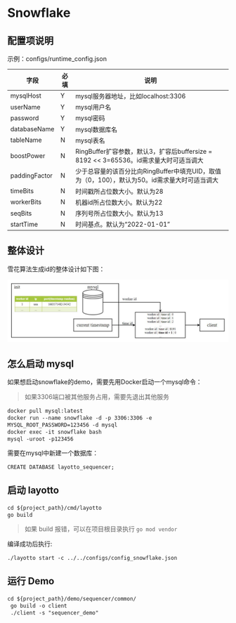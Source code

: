 # Snowflake

## 配置项说明

示例：configs/runtime_config.json

| 字段          | 必填 | 说明                                                         |
| ------------- | ---- | ------------------------------------------------------------ |
| mysqlHost     | Y    | mysql服务器地址，比如localhost:3306                                           |
| userName      | Y    | mysql用户名                                                  |
| password      | Y    | mysql密码                                                    |
| databaseName  | Y    | mysql数据库名                                                |
| tableName     | N    | mysql表名                                                    |
| boostPower    | N    | RingBuffer扩容参数，默认3，扩容后buffersize = 8192 << 3=65536。id需求量大时可适当调大 |
| paddingFactor | N    | 少于总容量的该百分比向RingBuffer中填充UID，取值为（0，100），默认为50。id需求量大时可适当调大 |
| timeBits      | N    | 时间戳所占位数大小。默认为28                                 |
| workerBits    | N    | 机器id所占位数大小。默认为22                                 |
| seqBits       | N    | 序列号所占位数大小。默认为13                                 |
| startTime     | N    | 时间基点。默认为“2022-01-01”                                 |

## 整体设计

雪花算法生成id的整体设计如下图：

![img.jpg](../../../img/sequencer/snowflake/snowflake_id.jpg)

## 怎么启动 mysql

如果想启动snowflake的demo，需要先用Docker启动一个mysql命令：

>如果3306端口被其他服务占用，需要先退出其他服务

```shell 
docker pull mysql:latest
docker run --name snowflake -d -p 3306:3306 -e MYSQL_ROOT_PASSWORD=123456 -d mysql
docker exec -it snowflake bash
mysql -uroot -p123456
```

需要在mysql中新建一个数据库：

```mysql
CREATE DATABASE layotto_sequencer;
```



## 启动 layotto

````shell
cd ${project_path}/cmd/layotto
go build
````

>如果 build 报错，可以在项目根目录执行 `go mod vendor`

编译成功后执行:

````shell
./layotto start -c ../../configs/config_snowflake.json
````

## 运行 Demo

````shell
cd ${project_path}/demo/sequencer/common/
 go build -o client
 ./client -s "sequencer_demo"
````